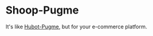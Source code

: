 # Shoop-Pugme

It's like [Hubot-Pugme](https://www.npmjs.com/package/hubot-pugme), but for your e-commerce platform.

